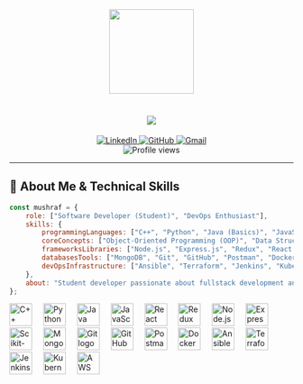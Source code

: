 <div align="center">
  <img height="150" src="https://media.giphy.com/media/M9gbBd9nbDrOTu1Mqx/giphy.gif" />
</div>

<h1 align="center">
  <img src="https://readme-typing-svg.herokuapp.com/?font=Righteous&size=35&center=true&vCenter=true&width=500&height=70&duration=4000&lines=Hi+There!+👋;I'm+JM+MUSHRAF!;Full+Stack+Developer+🚀;Problem+Solver+💡;" />
</h1>

<div align="center">
  <a href="https://www.linkedin.com/in/mushraf-jm-386564306/">
    <img src="https://img.shields.io/badge/LinkedIn-0077B5?style=for-the-badge&logo=linkedin&logoColor=white" alt="LinkedIn" />
  </a>
  <a href="https://github.com/JM-Mushraf">
    <img src="https://img.shields.io/badge/GitHub-100000?style=for-the-badge&logo=github&logoColor=white" alt="GitHub" />
  </a>
  <a href="mailto:mushraf1786@gmail.com">
    <img src="https://img.shields.io/badge/Gmail-D14836?style=for-the-badge&logo=gmail&logoColor=white" alt="Gmail" />
  </a>
</div>

<div align="center">
  <img src="https://komarev.com/ghpvc/?username=JM-Mushraf&label=Profile%20views&color=0e75b6&style=flat" alt="Profile views" />
</div>

---
## 🚀 About Me & Technical Skills

```javascript
const mushraf = {
    role: ["Software Developer (Student)", "DevOps Enthusiast"],
    skills: {
        programmingLanguages: ["C++", "Python", "Java (Basics)", "JavaScript"],
        coreConcepts: ["Object-Oriented Programming (OOP)", "Data Structures & Algorithms"],
        frameworksLibraries: ["Node.js", "Express.js", "Redux", "React.js", "Scikit-learn"],
        databasesTools: ["MongoDB", "Git", "GitHub", "Postman", "Docker"],
        devOpsInfrastructure: ["Ansible", "Terraform", "Jenkins", "Kubernetes", "AWS", "Messaging Queues"]
    },
    about: "Student developer passionate about fullstack development and DevOps. Exploring modern tools to build and scale real-world applications."
};
```
<div align="left"> <!-- Programming Languages --> <img src="https://cdn.jsdelivr.net/gh/devicons/devicon/icons/cplusplus/cplusplus-original.svg" height="40" alt="C++ logo" /> <img width="12" /> <img src="https://cdn.jsdelivr.net/gh/devicons/devicon/icons/python/python-original.svg" height="40" alt="Python logo" /> <img width="12" /> <img src="https://cdn.jsdelivr.net/gh/devicons/devicon/icons/java/java-original.svg" height="40" alt="Java logo" /> <img width="12" /> <img src="https://cdn.jsdelivr.net/gh/devicons/devicon/icons/javascript/javascript-original.svg" height="40" alt="JavaScript logo" /> <img width="12" /> <!-- Frameworks / Libraries --> <img src="https://cdn.jsdelivr.net/gh/devicons/devicon/icons/react/react-original.svg" height="40" alt="React logo" /> <img width="12" /> <img src="https://cdn.jsdelivr.net/gh/devicons/devicon/icons/redux/redux-original.svg" height="40" alt="Redux logo" /> <img width="12" /> <img src="https://cdn.jsdelivr.net/gh/devicons/devicon/icons/nodejs/nodejs-original.svg" height="40" alt="Node.js logo" /> <img width="12" /> <img src="https://cdn.jsdelivr.net/gh/devicons/devicon/icons/express/express-original.svg" height="40" alt="Express.js logo" /> <img width="12" /> <img src="https://cdn.jsdelivr.net/gh/devicons/devicon/icons/scikitlearn/scikitlearn-original.svg" height="40" alt="Scikit-learn logo" /> <img width="12" /> <!-- Databases & Tools --> <img src="https://cdn.jsdelivr.net/gh/devicons/devicon/icons/mongodb/mongodb-original.svg" height="40" alt="MongoDB logo" /> <img width="12" /> <img src="https://cdn.jsdelivr.net/gh/devicons/devicon/icons/git/git-original.svg" height="40" alt="Git logo" /> <img width="12" /> <img src="https://cdn.jsdelivr.net/gh/devicons/devicon/icons/github/github-original.svg" height="40" alt="GitHub logo" /> <img width="12" /> <img src="https://cdn.jsdelivr.net/gh/devicons/devicon/icons/postman/postman-original.svg" height="40" alt="Postman logo" /> <img width="12" /> <img src="https://cdn.jsdelivr.net/gh/devicons/devicon/icons/docker/docker-original.svg" height="40" alt="Docker logo" /> <img width="12" /> <!-- DevOps & Cloud --> <img src="https://cdn.jsdelivr.net/gh/devicons/devicon/icons/ansible/ansible-original.svg" height="40" alt="Ansible logo" /> <img width="12" /> <img src="https://cdn.jsdelivr.net/gh/devicons/devicon/icons/terraform/terraform-original.svg" height="40" alt="Terraform logo" /> <img width="12" /> <img src="https://cdn.jsdelivr.net/gh/devicons/devicon/icons/jenkins/jenkins-original.svg" height="40" alt="Jenkins logo" /> <img width="12" /> <img src="https://cdn.jsdelivr.net/gh/devicons/devicon/icons/kubernetes/kubernetes-plain.svg" height="40" alt="Kubernetes logo" /> <img width="12" /> <img src="https://cdn.jsdelivr.net/gh/devicons/devicon/icons/amazonwebservices/amazonwebservices-original.svg" height="40" alt="AWS logo" /> </div> 

